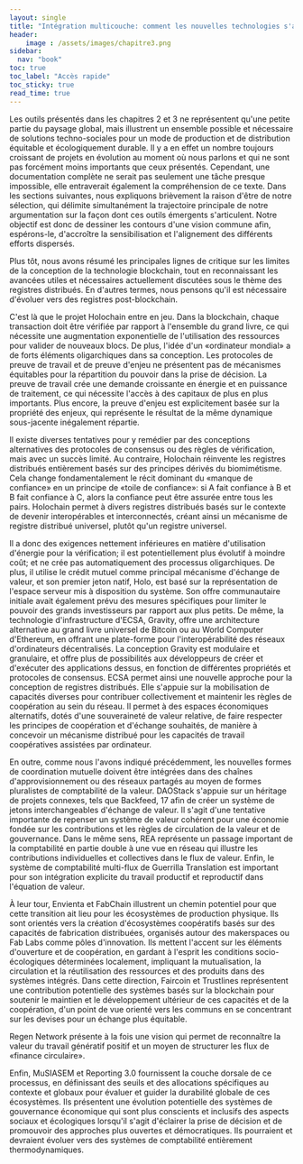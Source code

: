 ```yaml
---
layout: single
title: "Intégration multicouche: comment les nouvelles technologies s'associent"
header:
    image : /assets/images/chapitre3.png
sidebar:
  nav: "book"
toc: true
toc_label: "Accès rapide"
toc_sticky: true
read_time: true
---
```


Les outils présentés dans les chapitres 2 et 3 ne représentent qu'une petite partie du paysage global, mais illustrent un ensemble possible et nécessaire de solutions techno-sociales pour un mode de production et de distribution équitable et écologiquement durable. Il y a en effet un nombre toujours croissant de projets en évolution au moment où nous parlons et qui ne sont pas forcément moins importants que ceux présentés. Cependant, une documentation complète ne serait pas seulement une tâche presque impossible, elle entraverait également la compréhension de ce texte. Dans les sections suivantes, nous expliquons brièvement la raison d'être de notre sélection, qui délimite simultanément la trajectoire principale de notre argumentation sur la façon dont ces outils émergents s'articulent. Notre objectif est donc de dessiner les contours d'une vision commune afin, espérons-le, d'accroître la sensibilisation et l'alignement des différents efforts dispersés.

Plus tôt, nous avons résumé les principales lignes de critique sur les limites de la conception de la technologie blockchain, tout en reconnaissant les avancées utiles et nécessaires actuellement discutées sous le thème des registres distribués. En d'autres termes, nous pensons qu'il est nécessaire d'évoluer vers des registres post-blockchain.

C'est là que le projet Holochain entre en jeu. Dans la blockchain, chaque transaction doit être vérifiée par rapport à l'ensemble du grand livre, ce qui nécessite une augmentation exponentielle de l'utilisation des ressources pour valider de nouveaux blocs. De plus, l'idée d'un «ordinateur mondial» a de forts éléments oligarchiques dans sa conception. Les protocoles de preuve de travail et de preuve d'enjeu ne présentent pas de mécanismes équitables pour la répartition du pouvoir dans la prise de décision. La preuve de travail crée une demande croissante en énergie et en puissance de traitement, ce qui nécessite l'accès à des capitaux de plus en plus importants. Plus encore, la preuve d'enjeu est explicitement basée sur la propriété des enjeux, qui représente le résultat de la même dynamique sous-jacente inégalement répartie.

Il existe diverses tentatives pour y remédier par des conceptions alternatives des protocoles de consensus ou des règles de vérification, mais avec un succès limité. Au contraire, Holochain réinvente les registres distribués entièrement basés sur des principes dérivés du biomimétisme. Cela change fondamentalement le récit dominant du «manque de confiance» en un principe de «toile de confiance»: si A fait confiance à B et B fait confiance à C, alors la confiance peut être assurée entre tous les pairs. Holochain permet à divers registres distribués basés sur le contexte de devenir interopérables et interconnectés, créant ainsi un mécanisme de registre distribué universel, plutôt qu'un registre universel.

Il a donc des exigences nettement inférieures en matière d'utilisation d'énergie pour la vérification; il est potentiellement plus évolutif à moindre coût; et ne crée pas automatiquement des processus oligarchiques. De plus, il utilise le crédit mutuel comme principal mécanisme d'échange de valeur, et son premier jeton natif, Holo, est basé sur la représentation de l'espace serveur mis à disposition du système. Son offre communautaire initiale avait également prévu des mesures spécifiques pour limiter le pouvoir des grands investisseurs par rapport aux plus petits.
De même, la technologie d'infrastructure d'ECSA, Gravity, offre une architecture alternative au grand livre universel de Bitcoin ou au World Computer d'Ethereum, en offrant une plate-forme pour l'interopérabilité des réseaux d'ordinateurs décentralisés. La conception Gravity est modulaire et granulaire, et offre plus de possibilités aux développeurs de créer et d'exécuter des applications dessus, en fonction de différentes propriétés et protocoles de consensus.
ECSA permet ainsi une nouvelle approche pour la conception de registres distribués. Elle s'appuie sur la mobilisation de capacités diverses pour contribuer collectivement et maintenir les règles de coopération au sein du réseau. Il permet à des espaces économiques alternatifs, dotés d'une souveraineté de valeur relative, de faire respecter les principes de coopération et d'échange souhaités, de manière à concevoir un mécanisme distribué pour les capacités de travail coopératives assistées par ordinateur.

En outre, comme nous l'avons indiqué précédemment, les nouvelles formes de coordination mutuelle doivent être intégrées dans des chaînes d'approvisionnement ou des réseaux partagés au moyen de formes pluralistes de comptabilité de la valeur. DAOStack s'appuie sur un héritage de projets connexes, tels que Backfeed, 17 afin de créer un système de jetons interchangeables d'échange de valeur. Il s'agit d'une tentative importante de repenser un système de valeur cohérent pour une économie fondée sur les contributions et les règles de circulation de la valeur et de gouvernance. Dans le même sens, REA représente un passage important de la comptabilité en partie double à une vue en réseau qui illustre les contributions individuelles et collectives dans le flux de valeur. Enfin, le système de comptabilité multi-flux de Guerrilla Translation est important pour son intégration explicite du travail productif et reproductif dans l'équation de valeur.

À leur tour, Envienta et FabChain illustrent un chemin potentiel pour que cette transition ait lieu pour les écosystèmes de production physique. Ils sont orientés vers la création d'écosystèmes coopératifs basés sur des capacités de fabrication distribuées, organisés autour des makerspaces ou Fab Labs comme pôles d'innovation. Ils mettent l'accent sur les éléments d'ouverture et de coopération, en gardant à l'esprit les conditions socio-écologiques déterminées localement, impliquant la mutualisation, la circulation et la réutilisation des ressources et des produits dans des systèmes intégrés. Dans cette direction, Faircoin et Trustlines représentent une contribution potentielle des systèmes basés sur la blockchain pour soutenir le maintien et le développement ultérieur de ces capacités et de la coopération, d'un point de vue orienté vers les communs en se concentrant sur les devises pour un échange plus équitable.

Regen Network présente à la fois une vision qui permet de reconnaître la valeur du travail génératif positif et un moyen de structurer les flux de «finance circulaire». 

Enfin, MuSIASEM et Reporting 3.0 fournissent la couche dorsale de ce processus, en définissant des seuils et des allocations spécifiques au contexte et globaux pour évaluer et guider la durabilité globale de ces écosystèmes. Ils présentent une évolution potentielle des systèmes de gouvernance économique qui sont plus conscients et inclusifs des aspects sociaux et écologiques lorsqu'il s'agit d'éclairer la prise de décision et de promouvoir des approches plus ouvertes et démocratiques. Ils pourraient et devraient évoluer vers des systèmes de comptabilité entièrement thermodynamiques.